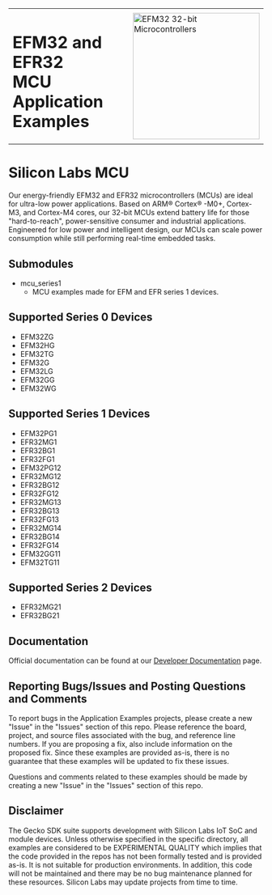 <table border="0">
  <tr>
    <td align="left" valign="middle">
    <h1>EFM32 and EFR32<br/>MCU Application Examples</h1>
  </td>
  <td align="left" valign="middle">
    <a href="https://www.silabs.com/mcu/32-bit">
      <img src="http://pages.silabs.com/rs/634-SLU-379/images/WGX-transparent.png"  title="Silicon Labs Gecko and Wireless Gecko MCUs" alt="EFM32 32-bit Microcontrollers" width="250"/>
    </a>
  </td>
  </tr>
</table>

# Silicon Labs MCU #

Our energy-friendly EFM32 and EFR32 microcontrollers (MCUs) are ideal for ultra-low power applications. Based on ARM® Cortex® -M0+, Cortex-M3, and Cortex-M4 cores, our 32-bit MCUs extend battery life for those "hard-to-reach", power-sensitive consumer and industrial applications. Engineered for low power and intelligent design, our MCUs can scale power consumption while still performing real-time embedded tasks.

## Submodules ##

- mcu\_series1
  - MCU examples made for EFM and EFR series 1 devices.

## Supported Series 0 Devices ##

- EFM32ZG
- EFM32HG
- EFM32TG
- EFM32G
- EFM32LG
- EFM32GG
- EFM32WG

## Supported Series 1 Devices ##

- EFM32PG1
- EFR32MG1
- EFR32BG1
- EFR32FG1
- EFM32PG12
- EFR32MG12
- EFR32BG12
- EFR32FG12
- EFR32MG13
- EFR32BG13
- EFR32FG13
- EFR32MG14
- EFR32BG14
- EFR32FG14
- EFM32GG11
- EFM32TG11

## Supported Series 2 Devices ##

- EFR32MG21
- EFR32BG21

## Documentation ##

Official documentation can be found at our [Developer Documentation](https://docs.silabs.com/#section-mcu-wireless) page.

## Reporting Bugs/Issues and Posting Questions and Comments ##

To report bugs in the Application Examples projects, please create a new "Issue" in the "Issues" section of this repo. Please reference the board, project, and source files associated with the bug, and reference line numbers. If you are proposing a fix, also include information on the proposed fix. Since these examples are provided as-is, there is no guarantee that these examples will be updated to fix these issues.

Questions and comments related to these examples should be made by creating a new "Issue" in the "Issues" section of this repo.

## Disclaimer ##

The Gecko SDK suite supports development with Silicon Labs IoT SoC and module devices. Unless otherwise specified in the specific directory, all examples are considered to be EXPERIMENTAL QUALITY which implies that the code provided in the repos has not been formally tested and is provided as-is.  It is not suitable for production environments.  In addition, this code will not be maintained and there may be no bug maintenance planned for these resources. Silicon Labs may update projects from time to time.
